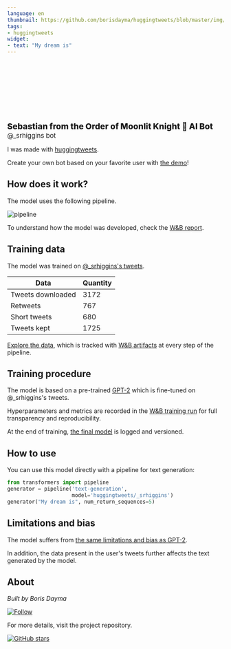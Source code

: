 ```yaml
---
language: en
thumbnail: https://github.com/borisdayma/huggingtweets/blob/master/img/logo.png?raw=true
tags:
- huggingtweets
widget:
- text: "My dream is"
---
```


<div>
<div style="width: 132px; height:132px; border-radius: 50%; background-size: cover; background-image: url('https://pbs.twimg.com/profile_images/1246772902864646150/Ifl8SpYc_400x400.jpg')">
</div>
<div style="margin-top: 8px; font-size: 19px; font-weight: 800">Sebastian from the Order of Moonlit Knight 🤖 AI Bot </div>
<div style="font-size: 15px">@_srhiggins bot</div>
</div>

I was made with [huggingtweets](https://github.com/borisdayma/huggingtweets).

Create your own bot based on your favorite user with [the demo](https://colab.research.google.com/github/borisdayma/huggingtweets/blob/master/huggingtweets-demo.ipynb)!

## How does it work?

The model uses the following pipeline.

![pipeline](https://github.com/borisdayma/huggingtweets/blob/master/img/pipeline.png?raw=true)

To understand how the model was developed, check the [W&B report](https://wandb.ai/wandb/huggingtweets/reports/HuggingTweets-Train-a-Model-to-Generate-Tweets--VmlldzoxMTY5MjI).

## Training data

The model was trained on [@_srhiggins's tweets](https://twitter.com/_srhiggins).

| Data | Quantity |
| --- | --- |
| Tweets downloaded | 3172 |
| Retweets | 767 |
| Short tweets | 680 |
| Tweets kept | 1725 |

[Explore the data](https://wandb.ai/wandb/huggingtweets/runs/2jr6qa4l/artifacts), which is tracked with [W&B artifacts](https://docs.wandb.com/artifacts) at every step of the pipeline.

## Training procedure

The model is based on a pre-trained [GPT-2](https://huggingface.co/gpt2) which is fine-tuned on @_srhiggins's tweets.

Hyperparameters and metrics are recorded in the [W&B training run](https://wandb.ai/wandb/huggingtweets/runs/1xfxz8ne) for full transparency and reproducibility.

At the end of training, [the final model](https://wandb.ai/wandb/huggingtweets/runs/1xfxz8ne/artifacts) is logged and versioned.

## How to use

You can use this model directly with a pipeline for text generation:

```python
from transformers import pipeline
generator = pipeline('text-generation',
                     model='huggingtweets/_srhiggins')
generator("My dream is", num_return_sequences=5)
```

## Limitations and bias

The model suffers from [the same limitations and bias as GPT-2](https://huggingface.co/gpt2#limitations-and-bias).

In addition, the data present in the user's tweets further affects the text generated by the model.

## About

*Built by Boris Dayma*

[![Follow](https://img.shields.io/twitter/follow/borisdayma?style=social)](https://twitter.com/intent/follow?screen_name=borisdayma)

For more details, visit the project repository.

[![GitHub stars](https://img.shields.io/github/stars/borisdayma/huggingtweets?style=social)](https://github.com/borisdayma/huggingtweets)
